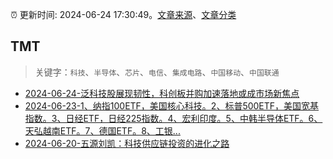 :alarm_clock: 更新时间: 2024-06-24 17:30:49。[文章来源](/README.md)、[文章分类](/TAGS.md)

## TMT


> 关键字：`科技`、`半导体`、`芯片`、`电信`、`集成电路`、`中国移动`、`中国联通`



- [2024-06-24-泛科技股展现韧性，科创板并购加速落地或成市场新焦点](https://www.cls.cn/detail/1712273) 
- [2024-06-23-1、纳指100ETF，美国核心科技。2、标普500ETF，美国宽基指数。3、日经ETF，日经225指数。4、宏利印度。5、中韩半导体ETF。6、天弘越南ETF。7、德国ETF。8、工银...](https://xueqiu.com/7142097454/294841400) 
- [2024-06-20-五源刘凯：科技供应链投资的进化之路](https://posts.careerengine.us/p/66737bde362eae34f60422bb) 
